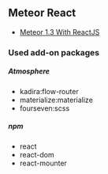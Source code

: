 ## Meteor React

- [Meteor 1.3 With ReactJS](https://www.codementor.io/meteor/tutorial/meteor-13-with-reactjs)

### Used add-on packages

##### Atmosphere

- kadira:flow-router
- materialize:materialize
- fourseven:scss

##### npm

- react
- react-dom
- react-mounter

